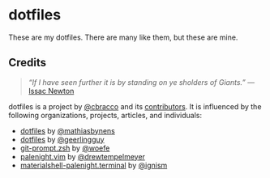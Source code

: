 # dotfiles

These are my dotfiles. There are many like them, but these are mine.

## Credits

> *“If I have seen further it is by standing on ye sholders of Giants.”*
> &mdash; [Issac Newton][issac-newton-quote]

dotfiles is a project by [@cbracco][cbracco] and its [contributors][contributors]. It is influenced by the following organizations, projects, articles, and individuals:

- [dotfiles][dotfiles-mathiasbynens] by [@mathiasbynens][mathiasbynens]
- [dotfiles][dotfiles-geerlingguy] by [@geerlingguy][geerlingguy]
- [git-prompt.zsh][git-prompt.zsh] by [@woefe][woefe]
- [palenight.vim][palenight.vim] by [@drewtempelmeyer][drewtempelmeyer]
- [materialshell-palenight.terminal][materialshell-palenight.terminal] by [@ignism][ignism]

[cbracco]: http://chrisbracco.com
[contributors]: https://github.com/cbracco/provision-localhost/graphs/contributors
[dotfiles-geerlingguy]: https://github.com/geerlingguy/dotfiles
[dotfiles-mathiasbynens]: https://github.com/mathiasbynens/dotfiles
[drewtempelmeyer]: https://github.com/drewtempelmeyer
[geerlingguy]: https://github.com/geerlingguy
[git-prompt.zsh]: https://github.com/woefe/git-prompt.zsh
[ignism]: https://github.com/ignism
[issac-newton-quote]: https://en.wikipedia.org/wiki/Standing_on_the_shoulders_of_giants
[materialshell-palenight.terminal]: https://gist.github.com/ignism/54de88dfd825667adf48d46085ae7e58
[mathiasbynens]: https://github.com/mathiasbynens
[palenight.vim]: https://github.com/drewtempelmeyer/palenight.vim
[woefe]: https://github.com/woefe/
